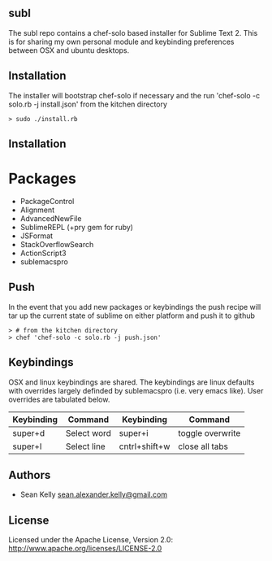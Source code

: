 ## subl 

The subl repo contains a chef-solo based installer for Sublime Text 2. This is for sharing my own personal module and keybinding preferences between OSX and ubuntu desktops.

## Installation 
The installer will bootstrap chef-solo if necessary and the run 'chef-solo -c solo.rb -j install.json' from the kitchen directory

```
> sudo ./install.rb
```
## Installation 
# Packages
* PackageControl
* Alignment
* AdvancedNewFile
* SublimeREPL (+pry gem for ruby)
* JSFormat
* StackOverflowSearch
* ActionScript3
* sublemacspro

## Push
In the event that you add new packages or keybindings the push recipe will tar up the current state of sublime on either platform and push it to github

```
> # from the kitchen directory
> chef 'chef-solo -c solo.rb -j push.json'
```
## Keybindings

OSX and linux keybindings are shared.  The keybindings are linux defaults with overrides largely definded by sublemacspro (i.e. very emacs like).  User overrides are tabulated below. 

Keybinding   | Command       | Keybinding    | Command           
------------ | ------------- | ------------  | ----------------  
super+d      | Select word   | super+i       | toggle overwrite  
super+l      | Select line   | cntrl+shift+w | close all tabs    

## Authors

* Sean Kelly sean.alexander.kelly@gmail.com

## License

Licensed under the Apache License, Version 2.0: http://www.apache.org/licenses/LICENSE-2.0
